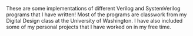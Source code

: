These are some implementations of different Verilog and SystemVerilog programs
that I have written! Most of the programs are classwork from my Digital Design
class at the University of Washington. I have also included some of my
personal projects that I have worked on in my free time.


